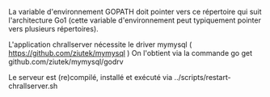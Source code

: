 
La variable d'environnement GOPATH doit pointer vers ce répertoire qui suit l'architecture Go1
(cette variable d'environnement peut typiquement pointer vers plusieurs répertoires).

L'application chrallserver nécessite le driver mymysql ( https://github.com/ziutek/mymysql )
On l'obtient via la commande
    go get github.com/ziutek/mymysql/godrv
    
Le serveur est (re)compilé, installé et exécuté via
	../scripts/restart-chrallserver.sh
